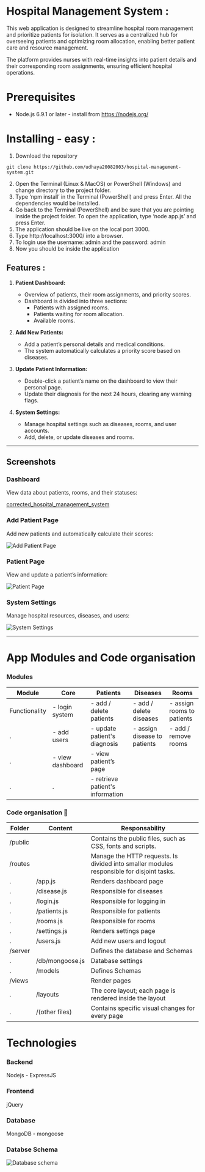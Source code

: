 # Hospital Management System :

This web application is designed to streamline hospital room management and prioritize patients for isolation. It serves as a centralized hub for overseeing patients and optimizing room allocation, enabling better patient care and resource management.

The platform provides nurses with real-time insights into patient details and their corresponding room assignments, ensuring efficient hospital operations.

# Prerequisites
- Node.js 6.9.1 or later - install from https://nodejs.org/

# Installing - easy :
1.	Download the repository
```
git clone https://github.com/udhaya20082003/hospital-management-system.git
```
2.	Open the Terminal (Linux & MacOS) or PowerShell (Windows) and change directory to the project folder.
3.	Type ‘npm install’ in the Terminal (PowerShell) and press Enter. All the dependencies would be installed.
4.	Go back to the Terminal (PowerShell) and be sure that you are pointing inside the project folder. To open the application, type ‘node app.js’ and press Enter.
5.	The application should be live on the local port 3000.  
6.	Type http://localhost:3000/ into a browser.
7.	To login use the username: admin  and the password: admin
8.	Now you should be inside the application
## **Features :**
1. **Patient Dashboard:**  
   - Overview of patients, their room assignments, and priority scores.  
   - Dashboard is divided into three sections:  
     - Patients with assigned rooms.  
     - Patients waiting for room allocation.  
     - Available rooms.

2. **Add New Patients:**  
   - Add a patient’s personal details and medical conditions.  
   - The system automatically calculates a priority score based on diseases.

3. **Update Patient Information:**  
   - Double-click a patient’s name on the dashboard to view their personal page.  
   - Update their diagnosis for the next 24 hours, clearing any warning flags.

4. **System Settings:**  
   - Manage hospital settings such as diseases, rooms, and user accounts.  
   - Add, delete, or update diseases and rooms.

---

## **Screenshots**
### Dashboard  
View data about patients, rooms, and their statuses:  

[corrected_hospital_management_system](https://github.com/user-attachments/assets/dd4edd03-6517-4f5c-aaac-0e7e451bfb80)

### Add Patient Page  
Add new patients and automatically calculate their scores:  

![Add Patient Page](https://github.com/user-attachments/assets/c37304c5-7b75-4208-bcb2-dcb5b458468e)

### Patient Page  
View and update a patient’s information:  

![Patient Page](https://github.com/user-attachments/assets/c0c8beee-d291-4758-a5d4-975c2da0cf5f)  

### System Settings  
Manage hospital resources, diseases, and users:  

![System Settings](https://github.com/user-attachments/assets/44202513-20b7-44a0-bb6f-5d901971e48d) 

---
 
 # App Modules and Code organisation
### Modules

Module|Core	|Patients|Diseases|Rooms 
------|-----|--------|--------|----
Functionality	|- login system | - add / delete patients | - add / delete diseases | 	- assign rooms to patients
.|- add users | - update patient's diagnosis | - assign disease to patients | - add / remove rooms
.|- view dashboard	| - view patient’s page | 
.|.| - retrieve patient's information	

### Code organisation :open_file_folder:

Folder | Content | Responsability
------|-----|--------
/public	| |	Contains the public files, such as CSS, fonts and scripts.
/routes	| |	Manage the HTTP requests. Is divided into smaller modules responsible for disjoint tasks.
.	|/app.js| 	Renders dashboard page
.	|/disease.js| 	Responsible for diseases
.	|/login.js|	Responsible for logging in
.	|/patients.js|	Responsible for patients
.	|/rooms.js|	Responsible for rooms
.	|/settings.js|	Renders settings page
.	|/users.js|	Add new users and logout
/server	| |	Defines the database and Schemas
.	|/db/mongoose.js| 	Database settings
.	|/models| 	Defines Schemas
/views		| |Render pages
.	|/layouts|	The core layout; each page is rendered inside the layout
.	|/(other files)|	Contains specific visual changes for every page

# Technologies

### Backend
Nodejs - ExpressJS

### Frontend
jQuery
### Database
MongoDB - mongoose

### Databse Schema
![Database schema](https://github.com/user-attachments/assets/912f6ff0-2c61-4627-9509-21799c8ee78b)







































